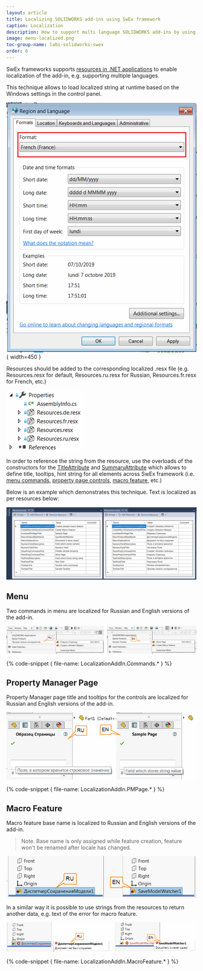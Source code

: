 ```yaml
---
layout: article
title: Localizing SOLIDWORKS add-ins using SwEx framework
caption: Localization
description: How to support multi language SOLIDWORKS add-ins by using of localized resources in SwEx framework
image: menu-localized.png
toc-group-name: labs-solidworks-swex
order: 6
---
```

SwEx frameworks supports [resources in .NET applications](https://docs.microsoft.com/en-us/dotnet/framework/resources/index) to enable localization of the add-in, e.g. supporting multiple languages.

This technique allows to load localized string at runtime based on the Windows settings in the control panel.

![Region and language page in Control Panel](region-format.png){ width=450 }

Resources should be added to the corresponding localized .resx file (e.g. Resources.resx for default, Resources.ru.resx for Russian, Resources.fr.resx for French, etc.)

![Resource files in the solutions](resource-files.png)

In order to reference the string from the resource, use the overloads of the constructors for the [TitleAttribute](https://docs.codestack.net/swex/common/html/M_CodeStack_SwEx_Common_Attributes_TitleAttribute__ctor_1.htm) and [SummaryAttribute](https://docs.codestack.net/swex/common/html/M_CodeStack_SwEx_Common_Attributes_SummaryAttribute__ctor_1.htm) which allows to define title, tooltips, hint string for all elements across SwEx framework (i.e. [menu commands](#menu), [property page controls](#property-manager-page), [macro feature](#macro-feature), etc.)

Below is an example which demonstrates this technique. Text is localized as per resources below:

![Localized resource files in the Visual Studio](visual-studio-resources.png)

## Menu

Two commands in menu are localized for Russian and English versions of the add-in.

![Localized menu commands](menu-localized.png)

{% code-snippet { file-name: LocalizationAddIn.Commands.* } %}

## Property Manager Page

Property Manager page title and tooltips for the controls are localized for Russian and English versions of the add-in.

![Localized Property Manager Page](property-page-localized.png)

{% code-snippet { file-name: LocalizationAddIn.PMPage.* } %}

## Macro Feature

Macro feature base name is localized to Russian and English versions of the add-in.

> Note. Base name is only assigned while feature creation, feature won't be renamed after locale has changed.

![Localized Macro Feature base name](macro-feature-localized.png)

In a similar way it is possible to use strings from the resources to return another data, e.g. text of the error for macro feature.

![Localized macro feature error](macro-feature-error-localized.png)

{% code-snippet { file-name: LocalizationAddIn.MacroFeature.* } %}
